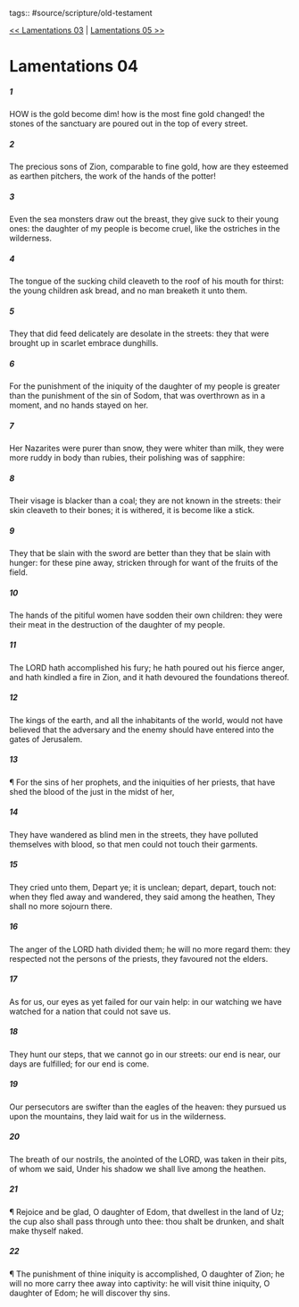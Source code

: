 tags:: #source/scripture/old-testament

[<< Lamentations 03](/old-testament/25_Lamentations/Lamentations_03.md) | [Lamentations 05 >>](/old-testament/25_Lamentations/Lamentations_05.md)

# Lamentations 04

##### 1

HOW is the gold become dim! how is the most fine gold changed! the stones of the sanctuary are poured out in the top of every street.

##### 2

The precious sons of Zion, comparable to fine gold, how are they esteemed as earthen pitchers, the work of the hands of the potter!

##### 3

Even the sea monsters draw out the breast, they give suck to their young ones: the daughter of my people is become cruel, like the ostriches in the wilderness.

##### 4

The tongue of the sucking child cleaveth to the roof of his mouth for thirst: the young children ask bread, and no man breaketh it unto them.

##### 5

They that did feed delicately are desolate in the streets: they that were brought up in scarlet embrace dunghills.

##### 6

For the punishment of the iniquity of the daughter of my people is greater than the punishment of the sin of Sodom, that was overthrown as in a moment, and no hands stayed on her.

##### 7

Her Nazarites were purer than snow, they were whiter than milk, they were more ruddy in body than rubies, their polishing was of sapphire:

##### 8

Their visage is blacker than a coal; they are not known in the streets: their skin cleaveth to their bones; it is withered, it is become like a stick.

##### 9

They that be slain with the sword are better than they that be slain with hunger: for these pine away, stricken through for want of the fruits of the field.

##### 10

The hands of the pitiful women have sodden their own children: they were their meat in the destruction of the daughter of my people.

##### 11

The LORD hath accomplished his fury; he hath poured out his fierce anger, and hath kindled a fire in Zion, and it hath devoured the foundations thereof.

##### 12

The kings of the earth, and all the inhabitants of the world, would not have believed that the adversary and the enemy should have entered into the gates of Jerusalem.

##### 13

¶ For the sins of her prophets, and the iniquities of her priests, that have shed the blood of the just in the midst of her,

##### 14

They have wandered as blind men in the streets, they have polluted themselves with blood, so that men could not touch their garments.

##### 15

They cried unto them, Depart ye; it is unclean; depart, depart, touch not: when they fled away and wandered, they said among the heathen, They shall no more sojourn there.

##### 16

The anger of the LORD hath divided them; he will no more regard them: they respected not the persons of the priests, they favoured not the elders.

##### 17

As for us, our eyes as yet failed for our vain help: in our watching we have watched for a nation that could not save us.

##### 18

They hunt our steps, that we cannot go in our streets: our end is near, our days are fulfilled; for our end is come.

##### 19

Our persecutors are swifter than the eagles of the heaven: they pursued us upon the mountains, they laid wait for us in the wilderness.

##### 20

The breath of our nostrils, the anointed of the LORD, was taken in their pits, of whom we said, Under his shadow we shall live among the heathen.

##### 21

¶ Rejoice and be glad, O daughter of Edom, that dwellest in the land of Uz; the cup also shall pass through unto thee: thou shalt be drunken, and shalt make thyself naked.

##### 22

¶ The punishment of thine iniquity is accomplished, O daughter of Zion; he will no more carry thee away into captivity: he will visit thine iniquity, O daughter of Edom; he will discover thy sins.
